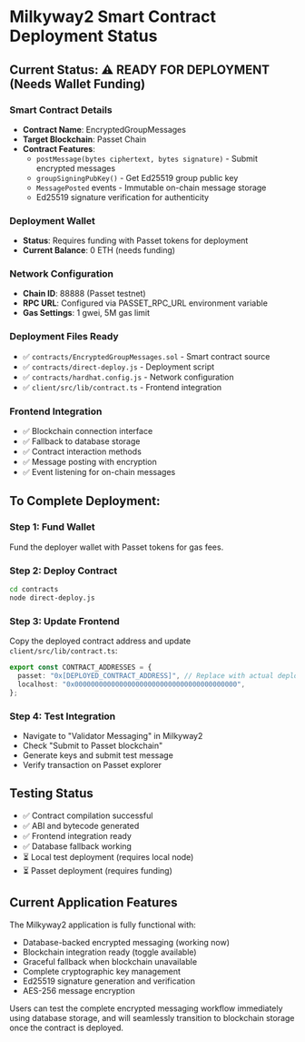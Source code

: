 # Milkyway2 Smart Contract Deployment Status

## Current Status: ⚠️ READY FOR DEPLOYMENT (Needs Wallet Funding)

### Smart Contract Details
- **Contract Name**: EncryptedGroupMessages
- **Target Blockchain**: Passet Chain
- **Contract Features**:
  - `postMessage(bytes ciphertext, bytes signature)` - Submit encrypted messages
  - `groupSigningPubKey()` - Get Ed25519 group public key
  - `MessagePosted` events - Immutable on-chain message storage
  - Ed25519 signature verification for authenticity

### Deployment Wallet
- **Status**: Requires funding with Passet tokens for deployment
- **Current Balance**: 0 ETH (needs funding)

### Network Configuration
- **Chain ID**: 88888 (Passet testnet)
- **RPC URL**: Configured via PASSET_RPC_URL environment variable
- **Gas Settings**: 1 gwei, 5M gas limit

### Deployment Files Ready
- ✅ `contracts/EncryptedGroupMessages.sol` - Smart contract source
- ✅ `contracts/direct-deploy.js` - Deployment script
- ✅ `contracts/hardhat.config.js` - Network configuration
- ✅ `client/src/lib/contract.ts` - Frontend integration

### Frontend Integration
- ✅ Blockchain connection interface
- ✅ Fallback to database storage
- ✅ Contract interaction methods
- ✅ Message posting with encryption
- ✅ Event listening for on-chain messages

## To Complete Deployment:

### Step 1: Fund Wallet
Fund the deployer wallet with Passet tokens for gas fees.

### Step 2: Deploy Contract
```bash
cd contracts
node direct-deploy.js
```

### Step 3: Update Frontend
Copy the deployed contract address and update `client/src/lib/contract.ts`:
```typescript
export const CONTRACT_ADDRESSES = {
  passet: "0x[DEPLOYED_CONTRACT_ADDRESS]", // Replace with actual deployed address
  localhost: "0x0000000000000000000000000000000000000000",
};
```

### Step 4: Test Integration
- Navigate to "Validator Messaging" in Milkyway2
- Check "Submit to Passet blockchain"
- Generate keys and submit test message
- Verify transaction on Passet explorer

## Testing Status
- ✅ Contract compilation successful
- ✅ ABI and bytecode generated
- ✅ Frontend integration ready
- ✅ Database fallback working
- ⏳ Local test deployment (requires local node)
- ⏳ Passet deployment (requires funding)

## Current Application Features
The Milkyway2 application is fully functional with:
- Database-backed encrypted messaging (working now)
- Blockchain integration ready (toggle available)
- Graceful fallback when blockchain unavailable
- Complete cryptographic key management
- Ed25519 signature generation and verification
- AES-256 message encryption

Users can test the complete encrypted messaging workflow immediately using database storage, and will seamlessly transition to blockchain storage once the contract is deployed.